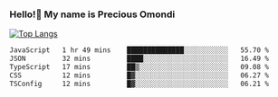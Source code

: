 ### Hello!👋 My name is Precious Omondi 

[![Top Langs](https://github-readme-stats.vercel.app/api/top-langs/?username=Presho99&langs_count=8&theme=dark)](https://github.com/Presho99/github-readme-stats)



<!--START_SECTION:waka-->

```txt
JavaScript   1 hr 49 mins    ██████████████░░░░░░░░░░░   55.70 %
JSON         32 mins         ████░░░░░░░░░░░░░░░░░░░░░   16.49 %
TypeScript   17 mins         ██▒░░░░░░░░░░░░░░░░░░░░░░   09.08 %
CSS          12 mins         █▓░░░░░░░░░░░░░░░░░░░░░░░   06.27 %
TSConfig     12 mins         █▓░░░░░░░░░░░░░░░░░░░░░░░   06.21 %
```

<!--END_SECTION:waka-->

